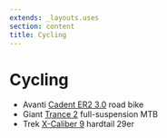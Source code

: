 ```yaml
---
extends: _layouts.uses
section: content
title: Cycling
---
```

# Cycling

- Avanti [Cadent ER2 3.0](https://bicyclingaustralia.com.au/bikes/avanti-cadent-er3-review/) road bike
- Giant [Trance 2](https://www.giant-bicycles.com/au/trance-2-2019) full-suspension MTB
- Trek [X-Caliber 9](https://www.trekbikes.com/au/en_AU/bikes/mountain-bikes/cross-country-mountain-bikes/x-caliber/x-caliber-9/p/23165/) hardtail 29er
